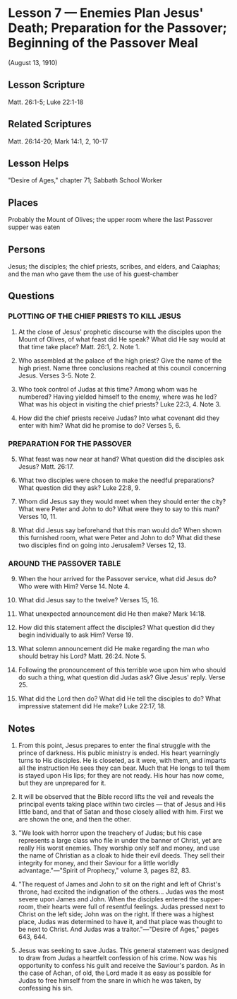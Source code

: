 # Lesson 7 — Enemies Plan Jesus' Death; Preparation for the Passover; Beginning of the Passover Meal

(August 13, 1910)

## Lesson Scripture
Matt. 26:1-5; Luke 22:1-18

## Related Scriptures
Matt. 26:14-20; Mark 14:1, 2, 10-17

## Lesson Helps
"Desire of Ages," chapter 71; Sabbath School Worker

## Places
Probably the Mount of Olives; the upper room where the last Passover supper was eaten

## Persons
Jesus; the disciples; the chief priests, scribes, and elders, and Caiaphas; and the man who gave them the use of his guest-chamber

## Questions

### PLOTTING OF THE CHIEF PRIESTS TO KILL JESUS

1. At the close of Jesus' prophetic discourse with the disciples upon the Mount of Olives, of what feast did He speak? What did He say would at that time take place? Matt. 26:1, 2. Note 1.

2. Who assembled at the palace of the high priest? Give the name of the high priest. Name three conclusions reached at this council concerning Jesus. Verses 3-5. Note 2.

3. Who took control of Judas at this time? Among whom was he numbered? Having yielded himself to the enemy, where was he led? What was his object in visiting the chief priests? Luke 22:3, 4. Note 3.

4. How did the chief priests receive Judas? Into what covenant did they enter with him? What did he promise to do? Verses 5, 6.

### PREPARATION FOR THE PASSOVER

5. What feast was now near at hand? What question did the disciples ask Jesus? Matt. 26:17.

6. What two disciples were chosen to make the needful preparations? What question did they ask? Luke 22:8, 9.

7. Whom did Jesus say they would meet when they should enter the city? What were Peter and John to do? What were they to say to this man? Verses 10, 11.

8. What did Jesus say beforehand that this man would do? When shown this furnished room, what were Peter and John to do? What did these two disciples find on going into Jerusalem? Verses 12, 13.

### AROUND THE PASSOVER TABLE

9. When the hour arrived for the Passover service, what did Jesus do? Who were with Him? Verse 14. Note 4.

10. What did Jesus say to the twelve? Verses 15, 16.

11. What unexpected announcement did He then make? Mark 14:18.

12. How did this statement affect the disciples? What question did they begin individually to ask Him? Verse 19.

13. What solemn announcement did He make regarding the man who should betray his Lord? Matt. 26:24. Note 5.

14. Following the pronouncement of this terrible woe upon him who should do such a thing, what question did Judas ask? Give Jesus' reply. Verse 25.

15. What did the Lord then do? What did He tell the disciples to do? What impressive statement did He make? Luke 22:17, 18.

## Notes

1. From this point, Jesus prepares to enter the final struggle with the prince of darkness. His public ministry is ended. His heart yearningly turns to His disciples. He is closeted, as it were, with them, and imparts all the instruction He sees they can bear. Much that He longs to tell them is stayed upon His lips; for they are not ready. His hour has now come, but they are unprepared for it.

2. It will be observed that the Bible record lifts the veil and reveals the principal events taking place within two circles — that of Jesus and His little band, and that of Satan and those closely allied with him. First we are shown the one, and then the other.

3. "We look with horror upon the treachery of Judas; but his case represents a large class who file in under the banner of Christ, yet are really His worst enemies. They worship only self and money, and use the name of Christian as a cloak to hide their evil deeds. They sell their integrity for money, and their Saviour for a little worldly advantage."—"Spirit of Prophecy," volume 3, pages 82, 83.

4. "The request of James and John to sit on the right and left of Christ's throne, had excited the indignation of the others... Judas was the most severe upon James and John. When the disciples entered the supper-room, their hearts were full of resentful feelings. Judas pressed next to Christ on the left side; John was on the right. If there was a highest place, Judas was determined to have it, and that place was thought to be next to Christ. And Judas was a traitor."—"Desire of Ages," pages 643, 644.

5. Jesus was seeking to save Judas. This general statement was designed to draw from Judas a heartfelt confession of his crime. Now was his opportunity to confess his guilt and receive the Saviour's pardon. As in the case of Achan, of old, the Lord made it as easy as possible for Judas to free himself from the snare in which he was taken, by confessing his sin.